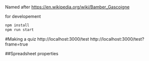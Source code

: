 Named after https://en.wikipedia.org/wiki/Bamber_Gascoigne

for developement

```sh
npm install
npm run start
```
#Making a quiz
http://localhost:3000/test
http://localhost:3000/test?frame=true

##Spreadsheet properties
